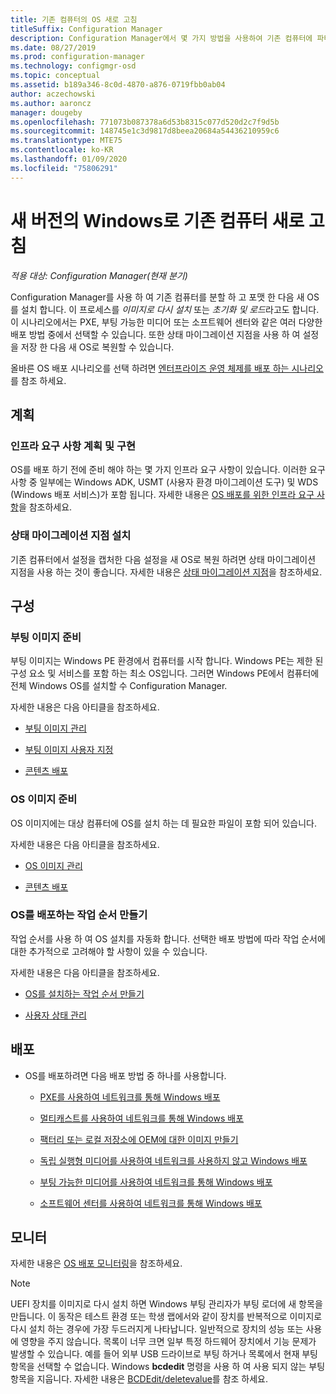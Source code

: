 ```yaml
---
title: 기존 컴퓨터의 OS 새로 고침
titleSuffix: Configuration Manager
description: Configuration Manager에서 몇 가지 방법을 사용하여 기존 컴퓨터에 파티션을 만들고 포맷하고 컴퓨터에 새 운영 체제를 설치할 수 있습니다.
ms.date: 08/27/2019
ms.prod: configuration-manager
ms.technology: configmgr-osd
ms.topic: conceptual
ms.assetid: b189a346-8c0d-4870-a876-0719fbb0ab04
author: aczechowski
ms.author: aaroncz
manager: dougeby
ms.openlocfilehash: 771073b087378a6d53b8315c077d520d2c7f9d5b
ms.sourcegitcommit: 148745e1c3d9817d8beea20684a54436210959c6
ms.translationtype: MTE75
ms.contentlocale: ko-KR
ms.lasthandoff: 01/09/2020
ms.locfileid: "75806291"
---
```

# <a name="refresh-an-existing-computer-with-a-new-version-of-windows"></a>새 버전의 Windows로 기존 컴퓨터 새로 고침

*적용 대상: Configuration Manager(현재 분기)*

Configuration Manager를 사용 하 여 기존 컴퓨터를 분할 하 고 포맷 한 다음 새 OS를 설치 합니다. 이 프로세스를 *이미지로 다시 설치* 또는 *초기화 및 로드*라고도 합니다. 이 시나리오에서는 PXE, 부팅 가능한 미디어 또는 소프트웨어 센터와 같은 여러 다양한 배포 방법 중에서 선택할 수 있습니다. 또한 상태 마이그레이션 지점을 사용 하 여 설정을 저장 한 다음 새 OS로 복원할 수 있습니다.

올바른 OS 배포 시나리오를 선택 하려면 [엔터프라이즈 운영 체제를 배포 하는 시나리오](/sccm/osd/deploy-use/scenarios-to-deploy-enterprise-operating-systems)를 참조 하세요.  

## <a name="BKMK_Plan"></a> 계획  

### <a name="plan-for-and-implement-infrastructure-requirements"></a>인프라 요구 사항 계획 및 구현

OS를 배포 하기 전에 준비 해야 하는 몇 가지 인프라 요구 사항이 있습니다. 이러한 요구 사항 중 일부에는 Windows ADK, USMT (사용자 환경 마이그레이션 도구) 및 WDS (Windows 배포 서비스)가 포함 됩니다. 자세한 내용은 [OS 배포를 위한 인프라 요구 사항](/sccm/osd/plan-design/infrastructure-requirements-for-operating-system-deployment)을 참조하세요.  

### <a name="install-a-state-migration-point"></a>상태 마이그레이션 지점 설치

기존 컴퓨터에서 설정을 캡처한 다음 설정을 새 OS로 복원 하려면 상태 마이그레이션 지점을 사용 하는 것이 좋습니다. 자세한 내용은 [상태 마이그레이션 지점](/sccm/osd/get-started/prepare-site-system-roles-for-operating-system-deployments#BKMK_StateMigrationPoints)을 참조하세요.  

## <a name="BKMK_Configure"></a> 구성  

### <a name="prepare-a-boot-image"></a>부팅 이미지 준비

부팅 이미지는 Windows PE 환경에서 컴퓨터를 시작 합니다. Windows PE는 제한 된 구성 요소 및 서비스를 포함 하는 최소 OS입니다. 그러면 Windows PE에서 컴퓨터에 전체 Windows OS를 설치할 수 Configuration Manager.

자세한 내용은 다음 아티클을 참조하세요.

- [부팅 이미지 관리](/sccm/osd/get-started/manage-boot-images)

- [부팅 이미지 사용자 지정](/sccm/osd/get-started/customize-boot-images)

- [콘텐츠 배포](/sccm/core/servers/deploy/configure/deploy-and-manage-content#bkmk_distribute)

### <a name="prepare-an-os-image"></a>OS 이미지 준비

OS 이미지에는 대상 컴퓨터에 OS를 설치 하는 데 필요한 파일이 포함 되어 있습니다.

자세한 내용은 다음 아티클을 참조하세요.

- [OS 이미지 관리](/sccm/osd/get-started/manage-operating-system-images)

- [콘텐츠 배포](/sccm/core/servers/deploy/configure/deploy-and-manage-content#bkmk_distribute)

### <a name="create-a-task-sequence-to-deploy-an-os"></a>OS를 배포하는 작업 순서 만들기

작업 순서를 사용 하 여 OS 설치를 자동화 합니다. 선택한 배포 방법에 따라 작업 순서에 대한 추가적으로 고려해야 할 사항이 있을 수 있습니다.

자세한 내용은 다음 아티클을 참조하세요.

- [OS를 설치하는 작업 순서 만들기](/sccm/osd/deploy-use/create-a-task-sequence-to-install-an-operating-system)

- [사용자 상태 관리](/sccm/osd/get-started/manage-user-state)

## <a name="BKMK_Deploy"></a> 배포

- OS를 배포하려면 다음 배포 방법 중 하나를 사용합니다.  

  - [PXE를 사용하여 네트워크를 통해 Windows 배포](/sccm/osd/deploy-use/use-pxe-to-deploy-windows-over-the-network)  

  - [멀티캐스트를 사용하여 네트워크를 통해 Windows 배포](/sccm/osd/deploy-use/use-multicast-to-deploy-windows-over-the-network)  

  - [팩터리 또는 로컬 저장소에 OEM에 대한 이미지 만들기](/sccm/osd/deploy-use/create-an-image-for-an-oem-in-factory-or-a-local-depot)  

  - [독립 실행형 미디어를 사용하여 네트워크를 사용하지 않고 Windows 배포](/sccm/osd/deploy-use/use-stand-alone-media-to-deploy-windows-without-using-the-network)  

  - [부팅 가능한 미디어를 사용하여 네트워크를 통해 Windows 배포](/sccm/osd/deploy-use/use-bootable-media-to-deploy-windows-over-the-network)  

  - [소프트웨어 센터를 사용하여 네트워크를 통해 Windows 배포](/sccm/osd/deploy-use/use-software-center-to-deploy-windows-over-the-network)  

## <a name="monitor"></a>모니터  

자세한 내용은 [OS 배포 모니터링](/sccm/osd/deploy-use/monitor-operating-system-deployments)을 참조하세요.  

> [!Note]
> UEFI 장치를 이미지로 다시 설치 하면 Windows 부팅 관리자가 부팅 로더에 새 항목을 만듭니다. 이 동작은 테스트 환경 또는 학생 랩에서와 같이 장치를 반복적으로 이미지로 다시 설치 하는 경우에 가장 두드러지게 나타납니다. 일반적으로 장치의 성능 또는 사용에 영향을 주지 않습니다. 목록이 너무 크면 일부 특정 하드웨어 장치에서 기능 문제가 발생할 수 있습니다. 예를 들어 외부 USB 드라이브로 부팅 하거나 목록에서 현재 부팅 항목을 선택할 수 없습니다. Windows **bcdedit** 명령을 사용 하 여 사용 되지 않는 부팅 항목을 지웁니다. 자세한 내용은 [BCDEdit/deletevalue](https://docs.microsoft.com/windows-hardware/drivers/devtest/bcdedit--deletevalue)를 참조 하세요.<!-- 2841926 -->
